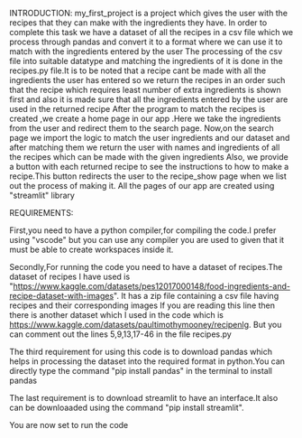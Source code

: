 INTRODUCTION:
my_first_project is a project which gives the user with the recipes that they can make with the ingredients they have.
In order to complete this task we have a dataset of all the recipes in a csv file which we process through pandas and convert it to a format where we can use it to match with the ingredients entered by the user
The processing of the csv file into suitable datatype and matching the ingredients of it is done in the recipes.py file.It is to be noted that a recipe cant be made with all the ingredients the user has entered so we return the recipes in an order such that the recipe which requires least number of extra ingredients is shown first and also it is made sure that all  the ingredients entered by the user are used in the returned recipe
After the program to match the recipes is created ,we create a home page in our app .Here we take the ingredients from the user and redirect them to the search page.
Now,on the search page we import the logic to match the user ingredients and our dataset and after matching them we return the user with names and ingredients of all the recipes which can be made with the given ingredients
Also, we provide a button with each returned recipe to see the instructions to how to make a recipe.This button redirects the user to the recipe_show page when we list out the process of making it.
All the pages of our app are created using "streamlit" library

REQUIREMENTS:


First,you need to have a python compiler,for compiling the code.I prefer using "vscode" but you can use any compiler you are used to given that it must be able to create workspaces inside it.

Secondly,For running the code you need to have a dataset of recipes.The dataset of recipes I have used is
"https://www.kaggle.com/datasets/pes12017000148/food-ingredients-and-recipe-dataset-with-images".  It has  a zip file containing a csv file having recipes and their corresponding images
If you are reading this line then there is another dataset which I used in the code which is https://www.kaggle.com/datasets/paultimothymooney/recipenlg.   But you can comment out the lines 5,9,13,17-46 in the file recipes.py 

The third requirement for using this code is to download pandas which helps in processing the dataset into the required format in python.You can directly type the command "pip install pandas" in the terminal to install pandas

The last requirement is to download streamlit to have an interface.It also can be downloaaded using the command "pip install streamlit".

You are now set to run the code
